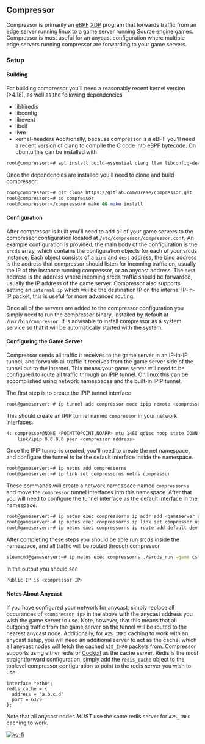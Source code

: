 ## Compressor
Compressor is primarily an [eBPF](https://en.wikipedia.org/wiki/Berkeley_Packet_Filter#Extensions_and_optimizations) [XDP](https://en.wikipedia.org/wiki/Express_Data_Path)
program that forwards traffic from an edge server running linux to a game server running Source engine games.
Compressor is most useful for an anycast configuration where multiple edge servers running compressor are 
forwarding to your game servers.

### Setup
#### Building
For building compressor you'll need a reasonably recent kernel version (>4.18), as well as the following dependencies
- libhiredis
- libconfig
- libevent
- libelf
- llvm
- kernel-headers
Additionally, because compressor is a eBPF you'll need a recent version of clang to compile the C code into eBPF bytecode.
On ubuntu this can be installed with
```bash
root@compressor:~# apt install build-essential clang llvm libconfig-dev libhiredis-dev libelf-dev libevent-dev
```
Once the dependencies are installed you'll need to clone and build compressor:
```bash
root@compressor:~# git clone https://gitlab.com/Dreae/compressor.git
root@compressor:~# cd compressor
root@compressor:~/compressor# make && make install
```

#### Configuration
After compressor is built you'll need to add all of your game servers to the compressor configuration located at `/etc/compressor/compressor.conf`.
An example configuration is provided, the main body of the configuration is the `srcds` array, which contains the configuration objects for
each of your srcds instance. Each object consists of a `bind` and `dest` address, the bind address is the address that compressor should
listen for incoming traffic on, usually the IP of the instance running compressor, or an anycast address. The `dest` address is the address
where incoming srcds traffic should be forwarded, usually the IP address of the game server. Compressor also supports setting an `internal_ip`
which will be the destination IP on the internal IP-in-IP packet, this is useful for more advanced routing.

Once all of the servers are added to the compressor configuration you simply need to run the compressor binary, installed by default at
`/usr/bin/compressor`. It is advisable to install compressor as a system service so that it will be automatically started with the system.

#### Configuring the Game Server
Compressor sends all traffic it receives to the game server in an IP-in-IP tunnel, and forwards all traffic it receives from the game server
side of the tunnel out to the internet. This means your game server will need to be configured to route all traffic through an IPIP tunnel.
On linux this can be accomplished using network namespaces and the built-in IPIP tunnel.

The first step is to create the IPIP tunnel interface
```bash
root@gameserver:~# ip tunnel add compressor mode ipip remote <compressor address>
```
This should create an IPIP tunnel named `compressor` in your network interfaces.
```bash
4: compressor@NONE <POINTTOPOINT,NOARP> mtu 1480 qdisc noop state DOWN mode DEFAULT group default qlen 1000
    link/ipip 0.0.0.0 peer <compressor address>
```

Once the IPIP tunnel is created, you'll need to create the net namespace, and configure the tunnel to be the default interface inside the namespace.
```bash
root@gameserver:~# ip netns add compressorns
root@gameserver:~# ip link set compressorns netns compressor
```
These commands will create a network namespace named `compressorns` and move the `compressor` tunnel interfaces into this namespace. After that you will need to
configure the tunnel interface as the default interface in the namespace.
```bash
root@gameserver:~# ip netns exec compressorns ip addr add <gameserver address> dev compressor
root@gameserver:~# ip netns exec compressorns ip link set compressor up
root@gameserver:~# ip netns exec compressorns ip route add default dev compressor
```

After completing these steps you should be able run srcds inside the namespace, and all traffic will be routed through compressor.
```bash
steamcmd@gameserver:~# ip netns exec compressorns ./srcds_run -game cstrike +map cs_office +sv_lan 0
```
In the output you should see
```bash
Public IP is <compressor IP>
```

#### Notes About Anycast
If you have configured your network for anycast, simply replace all occurances of `<compressor ip>` in the above with the anycast address you wish
the game server to use. Note, however, that this means that all outgoing traffic from the game server on the tunnel will be routed to the nearest
anycast node. Additionally, for `A2S_INFO` caching to work with an anycast setup, you will need an additional server to act as the cache, which all
anycast nodes will fetch the cached `A2S_INFO` packets from. Compressor supports using either redis or [Cockpit](https://gitlab.com/Dreae/cockpit)
as the cache server. Redis is the most straightforward configuration, simply add the `redis_cache` object to the toplevel compressor configuration
to point to the redis server you wish to use:
```
interface "eth0";
redis_cache = {
  address = "a.b.c.d"
  port = 6379
};
```
Note that all anycast nodes *MUST* use the same redis server for `A2S_INFO` caching to work.

[![ko-fi](https://www.ko-fi.com/img/githubbutton_sm.svg)](https://ko-fi.com/thedreae)
